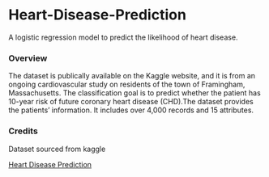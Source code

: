 # Heart-Disease-Prediction
A logistic regression model to predict the likelihood of heart disease.

### Overview
The dataset is publically available on the Kaggle website, and it is from an ongoing cardiovascular study on residents of the town of Framingham, Massachusetts. The classification goal is to predict whether the patient has 10-year risk of future coronary heart disease (CHD).The dataset provides the patients’ information. It includes over 4,000 records and 15 attributes.

### Credits
Dataset sourced from kaggle

[Heart Disease Prediction](https://www.kaggle.com/datasets/dileep070/heart-disease-prediction-using-logistic-regression/data)
